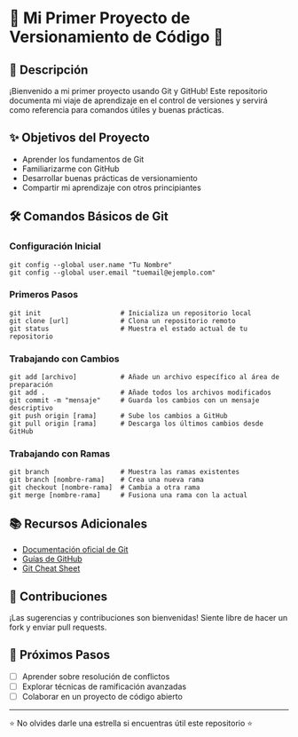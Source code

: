 # 🚀 Mi Primer Proyecto de Versionamiento de Código 🚀

## 📝 Descripción
¡Bienvenido a mi primer proyecto usando Git y GitHub! Este repositorio documenta mi viaje de aprendizaje en el control de versiones y servirá como referencia para comandos útiles y buenas prácticas.

## ✨ Objetivos del Proyecto
- Aprender los fundamentos de Git
- Familiarizarme con GitHub
- Desarrollar buenas prácticas de versionamiento
- Compartir mi aprendizaje con otros principiantes

## 🛠️ Comandos Básicos de Git

### Configuración Inicial
```
git config --global user.name "Tu Nombre"
git config --global user.email "tuemail@ejemplo.com"
```

### Primeros Pasos
```
git init                    # Inicializa un repositorio local
git clone [url]             # Clona un repositorio remoto
git status                  # Muestra el estado actual de tu repositorio
```

### Trabajando con Cambios
```
git add [archivo]           # Añade un archivo específico al área de preparación
git add .                   # Añade todos los archivos modificados
git commit -m "mensaje"     # Guarda los cambios con un mensaje descriptivo
git push origin [rama]      # Sube los cambios a GitHub
git pull origin [rama]      # Descarga los últimos cambios desde GitHub
```

### Trabajando con Ramas
```
git branch                  # Muestra las ramas existentes
git branch [nombre-rama]    # Crea una nueva rama
git checkout [nombre-rama]  # Cambia a otra rama
git merge [nombre-rama]     # Fusiona una rama con la actual
```

## 📚 Recursos Adicionales
- [Documentación oficial de Git](https://git-scm.com/doc)
- [Guías de GitHub](https://guides.github.com/)
- [Git Cheat Sheet](https://education.github.com/git-cheat-sheet-education.pdf)

## 🤝 Contribuciones
¡Las sugerencias y contribuciones son bienvenidas! Siente libre de hacer un fork y enviar pull requests.

## 📌 Próximos Pasos
- [ ] Aprender sobre resolución de conflictos
- [ ] Explorar técnicas de ramificación avanzadas
- [ ] Colaborar en un proyecto de código abierto

---
⭐ No olvides darle una estrella si encuentras útil este repositorio ⭐
